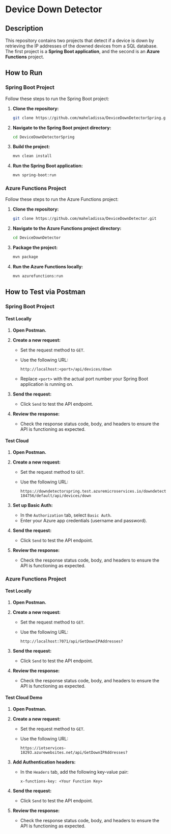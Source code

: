 # Device Down Detector

## Description

This repository contains two projects that detect if a device is down by retrieving the IP addresses of the downed devices from a SQL database. The first project is a **Spring Boot application**, and the second is an **Azure Functions** project.

## How to Run

### Spring Boot Project

Follow these steps to run the Spring Boot project:

1. **Clone the repository:**

   ```bash
   git clone https://github.com/maheladissa/DeviceDownDetectorSpring.git
   ```

2. **Navigate to the Spring Boot project directory:**

   ```bash
   cd DeviceDownDetectorSpring
   ```

3. **Build the project:**

   ```bash
   mvn clean install
   ```

4. **Run the Spring Boot application:**

   ```bash
   mvn spring-boot:run
   ```

### Azure Functions Project

Follow these steps to run the Azure Functions project:

1. **Clone the repository:**

   ```bash
   git clone https://github.com/maheladissa/DeviceDownDetector.git
   ```

2. **Navigate to the Azure Functions project directory:**

   ```bash
   cd DeviceDownDetector
   ```

3. **Package the project:**

   ```bash
   mvn package
   ```

4. **Run the Azure Functions locally:**

   ```bash
   mvn azurefunctions:run
   ```

## How to Test via Postman

### Spring Boot Project

#### Test Locally

1. **Open Postman.**

2. **Create a new request:**

    - Set the request method to `GET`.
    - Use the following URL:

      ```
      http://localhost:<port>/api/devices/down
      ```

    - Replace `<port>` with the actual port number your Spring Boot application is running on.

3. **Send the request:**

    - Click `Send` to test the API endpoint.

4. **Review the response:**

    - Check the response status code, body, and headers to ensure the API is functioning as expected.

#### Test Cloud

1. **Open Postman.**

2. **Create a new request:**

    - Set the request method to `GET`.
    - Use the following URL:

      ```
      https://downdetectorspring.test.azuremicroservices.io/downdetector-184756/default/api/devices/down
      ```

3. **Set up Basic Auth:**

    - In the `Authorization` tab, select `Basic Auth`.
    - Enter your Azure app credentials (username and password).

4. **Send the request:**

    - Click `Send` to test the API endpoint.

5. **Review the response:**

    - Check the response status code, body, and headers to ensure the API is functioning as expected.

### Azure Functions Project

#### Test Locally

1. **Open Postman.**

2. **Create a new request:**

    - Set the request method to `GET`.
    - Use the following URL:

      ```
      http://localhost:7071/api/GetDownIPAddresses?
      ```

3. **Send the request:**

    - Click `Send` to test the API endpoint.

4. **Review the response:**

    - Check the response status code, body, and headers to ensure the API is functioning as expected.

#### Test Cloud Demo

1. **Open Postman.**

2. **Create a new request:**

    - Set the request method to `GET`.
    - Use the following URL:

      ```
      https://iotservices-18293.azurewebsites.net/api/GetDownIPAddresses?
      ```

3. **Add Authentication headers:**

    - In the `Headers` tab, add the following key-value pair:

      ```
      x-functions-key: <Your Function Key>
      ```

4. **Send the request:**

    - Click `Send` to test the API endpoint.

5. **Review the response:**

    - Check the response status code, body, and headers to ensure the API is functioning as expected.
